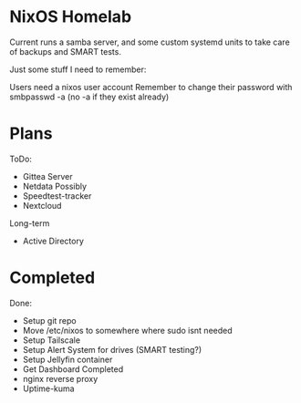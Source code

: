 # NixOS Homelab

Current runs a samba server, and some custom systemd units to take care of backups and SMART tests.

Just some stuff I need to remember:

Users need a nixos user account
Remember to change their password with smbpasswd -a (no -a if they exist already)

# Plans

ToDo:
- Gittea Server
- Netdata Possibly
- Speedtest-tracker
- Nextcloud

Long-term
- Active Directory

# Completed

Done:
- Setup git repo
- Move /etc/nixos to somewhere where sudo isnt needed
- Setup Tailscale
- Setup Alert System for drives (SMART testing?)
- Setup Jellyfin container
- Get Dashboard Completed
- nginx reverse proxy
- Uptime-kuma
